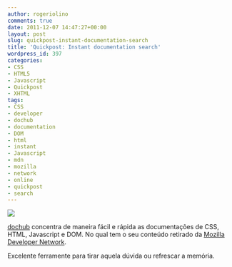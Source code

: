 ```yaml
---
author: rogeriolino
comments: true
date: 2011-12-07 14:47:27+00:00
layout: post
slug: quickpost-instant-documentation-search
title: 'Quickpost: Instant documentation search'
wordpress_id: 397
categories:
- CSS
- HTML5
- Javascript
- Quickpost
- XHTML
tags:
- CSS
- developer
- dochub
- documentation
- DOM
- html
- instant
- Javascript
- mdn
- mozilla
- network
- online
- quickpost
- search
---
```


[![](http://rogeriolino.com/wp-content/uploads/2011/12/dochub.png)](http://dochub.io/)

[dochub](http://dochub.io/) concentra de maneira fácil e rápida as documentações de CSS, HTML, Javascript e DOM. No qual tem o seu conteúdo retirado da [Mozilla Developer Network](https://developer.mozilla.org/en-US/).

Excelente ferramente para tirar aquela dúvida ou refrescar a memória.
